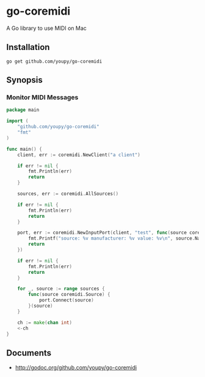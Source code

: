 # go-coremidi

A Go library to use MIDI on Mac

## Installation

```
go get github.com/youpy/go-coremidi
```

## Synopsis

### Monitor MIDI Messages

```go
package main

import (
	"github.com/youpy/go-coremidi"
	"fmt"
)

func main() {
	client, err := coremidi.NewClient("a client")

	if err != nil {
		fmt.Println(err)
		return
	}

	sources, err := coremidi.AllSources()

	if err != nil {
		fmt.Println(err)
		return
	}

	port, err := coremidi.NewInputPort(client, "test", func(source coremidi.Source, value []byte) {
		fmt.Printf("source: %v manufacturer: %v value: %v\n", source.Name(), source.Manufacturer(), value)
		return
	})

	if err != nil {
		fmt.Println(err)
		return
	}

	for _, source := range sources {
		func(source coremidi.Source) {
			port.Connect(source)
		}(source)
	}

	ch := make(chan int)
	<-ch
}
```

## Documents

* http://godoc.org/github.com/youpy/go-coremidi
